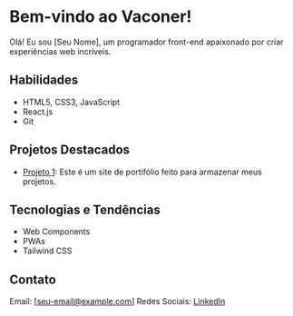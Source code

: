 # Bem-vindo ao Vaconer!

Olá! Eu sou [Seu Nome], um programador front-end apaixonado por criar experiências web incríveis.

## Habilidades
- HTML5, CSS3, JavaScript
- React.js
- Git

## Projetos Destacados
- [Projeto 1](https://vaconer.github.io/portifolio/): Este é um site de portifólio feito para armazenar meus projetos.

## Tecnologias e Tendências
- Web Components
- PWAs
- Tailwind CSS

## Contato
Email: [seu-email@example.com]
Redes Sociais: [LinkedIn](https://www.linkedin.com/in/gabriel-martins-3b76b122a/) 

